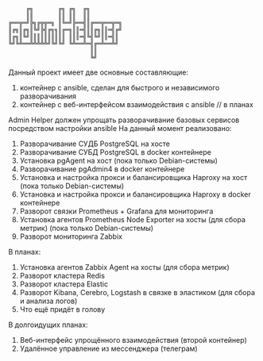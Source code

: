          ╔╗       ╔╗ ╔╗  ╔╗
         ║║       ║║ ║║  ║║ 
    ╔══╦═╝╠╗╔╦╦═╗ ║╚═╝╠══╣║╔══╦══╦═╗ 
    ║╔╗║╔╗║╚╝╠╣╔╗╗║╔═╗║║═╣║║╔╗║║═╣╔╝
    ║╔╗║╚╝║║║║║║║║║║ ║║║═╣╚╣╚╝║║═╣║
    ╚╝╚╩══╩╩╩╩╩╝╚╝╚╝ ╚╩══╩═╣╔═╩══╩╝
                           ║║
                           ╚╝


Данный проект имеет две основные составляющие:
1) контейнер с ansible, сделан для быстрого и независимого разворачивания
2) контейнер с веб-интерфейсом взаимодействия с ansible // в планах

Admin Helper должен упрощать разворачивание базовых сервисов посредством настройки ansible
На данный момент реализовано:
1) Разворачивание СУДБ PostgreSQL на хосте
2) Разворачивание СУБД PostgreSQL в docker контейнере
3) Установка pgAgent на хост (пока только Debian-системы)
4) Разворачивание pgAdmin4 в docker контейнере
5) Установка и настройка прокси и балансировщика Haproxy на хост (пока только Debian-системы)
6) Установка и настройка прокси и балансировщика Haproxy в docker контейнере
7) Разворот связки Prometheus + Grafana для мониторинга
8) Установка агентов Prometheus Node Exporter на хосты (для сбора метрик) (пока только Debian-системы)
9) Разворот мониторинга Zabbix

В планах:
1) Установка агентов Zabbix Agent на хосты (для сбора метрик)
2) Разворот кластера Redis
3) Разворот кластера Elastic
4) Разворот Kibana, Cerebro, Logstash в связке в эластиком (для сбора и анализа логов)
5) Что ещё придёт в голову

В долгоидущих планах:
1) Веб-интерфейс упрощённого взаимодействия (второй контейнер)
2) Удалённое управление из мессенджера (телеграм)